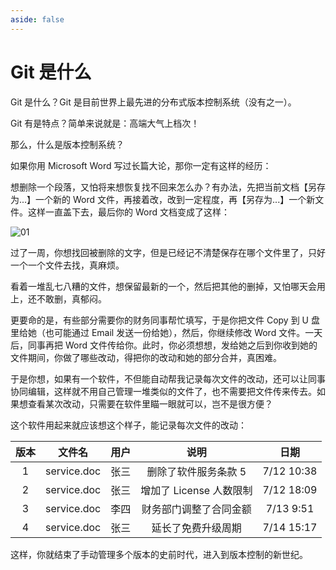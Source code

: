 ```yaml
---
aside: false
---
```


# Git 是什么

Git 是什么？Git 是目前世界上最先进的分布式版本控制系统（没有之一）。

Git 有是特点？简单来说就是：高端大气上档次！

那么，什么是版本控制系统？

如果你用 Microsoft Word 写过长篇大论，那你一定有这样的经历：

想删除一个段落，又怕将来想恢复找不回来怎么办？有办法，先把当前文档【另存为...】一个新的 Word 文件，再接着改，改到一定程度，再【另存为...】一个新文件。这样一直盖下去，最后你的 Word 文档变成了这样：

![01](https://raw.gitmirror.com/mop233/git/main/docs/base/start/images/01.jpg)

过了一周，你想找回被删除的文字，但是已经记不清楚保存在哪个文件里了，只好一个一个文件去找，真麻烦。

看着一堆乱七八糟的文件，想保留最新的一个，然后把其他的删掉，又怕哪天会用上，还不敢删，真郁闷。

更要命的是，有些部分需要你的财务同事帮忙填写，于是你把文件 Copy 到 U 盘里给她（也可能通过 Email 发送一份给她），然后，你继续修改 Word 文件。一天后，同事再把 Word 文件传给你。此时，你必须想想，发给她之后到你收到她的文件期间，你做了哪些改动，得把你的改动和她的部分合并，真困难。

于是你想，如果有一个软件，不但能自动帮我记录每次文件的改动，还可以让同事协同编辑，这样就不用自己管理一堆类似的文件了，也不需要把文件传来传去。如果想查看某次改动，只需要在软件里瞄一眼就可以，岂不是很方便？

这个软件用起来就应该想这个样子，能记录每次文件的改动：

|版本|文件名|用户|说明|日期|
|:---:|:---:|:---:|:---:|:---:|
|1|service.doc|张三|删除了软件服务条款 5|7/12 10:38|
|2|service.doc|张三|增加了 License 人数限制|7/12 18:09|
|3|service.doc|李四|财务部门调整了合同金额|7/13 9:51|
|4|service.doc|张三|延长了免费升级周期|7/14 15:17|

这样，你就结束了手动管理多个版本的史前时代，进入到版本控制的新世纪。
